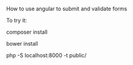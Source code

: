 How to use angular to submit and validate forms

To try it:

composer install

bower install

php -S localhost:8000 -t public/